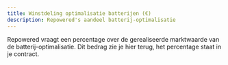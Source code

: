 ```yaml
---
title: Winstdeling optimalisatie batterijen (€)
description: Repowered's aandeel batterij-optimalisatie
---
```


Repowered vraagt een percentage over de gerealiseerde marktwaarde van de batterij-optimalisatie. Dit bedrag zie je hier terug, het percentage staat in je contract.
